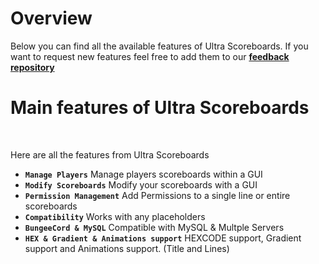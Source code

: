 # Overview
Below you can find all the available features of Ultra Scoreboards. If you want to request new features feel free to add them to our **[feedback repository](https://github.com/TechsCode-Team/Feedback/discussions/categories/suggestions)**
<br>

# Main features of Ultra Scoreboards
<br>

Here are all the features from Ultra Scoreboards
<br>

* **`Manage Players`**
  Manage players scoreboards within a GUI
* **`Modify Scoreboards`**
  Modify your scoreboards with a GUI
* **`Permission Management`**
  Add Permissions to a single line or entire scoreboards
* **`Compatibility`**
  Works with any placeholders
* **`BungeeCord & MySQL`**
  Compatible with MySQL & Multple Servers
* **`HEX & Gradient & Animations support`**
  HEXCODE support, Gradient support and Animations support. (Title and Lines)
